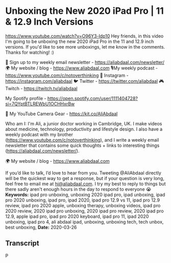 # Unboxing the New 2020 iPad Pro | 11 & 12.9 Inch Versions
https://www.youtube.com/watch?v=O96Y3-ldp10
Hey friends, in this video I'm going to be unboxing the new 2020 iPad Pro in the 11 and 12.9 inch versions. If you'd like to see more unboxings, let me know in the comments. Thanks for watching! :)

💌 Sign up to my weekly email newsletter - https://aliabdaal.com/newsletter/
🌍 My website / blog - https://www.aliabdaal.com 
🎙My weekly podcast - https://www.youtube.com/c/notoverthinking 
📸 Instagram - https://instagram.com/aliabdaal
🐦 Twitter - https://twitter.com/aliabdaal
🎮 Twitch - https://twitch.tv/aliabdaal

My Spotify profile - https://open.spotify.com/user/1111404728?si=7QYptBTLREWbU1OCHHxrBw

🎥 My YouTube Camera Gear - https://kit.co/AliAbdaal

Who am I:
I'm Ali, a junior doctor working in Cambridge, UK. I make videos about medicine, technology, productivity and lifestyle design. I also have a weekly podcast with my brother (https://www.youtube.com/c/notoverthinking), and I write a weekly email newsletter that contains some quick thoughts + links to interesting things (https://aliabdaal.com/newsletter/).

🌍 My website / blog - https://www.aliabdaal.com 


If you’d like to talk, I’d love to hear from you. Tweeting @AliAbdaal directly will be the quickest way to get a response, but if your question is very long, feel free to email me at hi@aliabdaal.com. I try my best to reply to things but there sadly aren't enough hours in the day to respond to everyone 😭
**Keywords:** ipad pro unboxing, unboxing 2020 ipad pro, ipad unboxing, ipad pro 2020 unboxing, ipad pro, ipad 2020, ipad pro 12.9 vs 11, ipad pro 12.9 review, ipad pro 2020 apple, unboxing therapy, unboxing videos, ipad pro 2020 review, 2020 ipad pro unboxing, 2020 ipad pro review, 2020 ipad pro 12.9, apple ipad pro, ipad pro 2020 keyboard, ipad pro 11, ipad 2020 unboxing, ipad pro 4, ali abdaal ipad, unboxing, unboxing tech, tech unbox, best unboxing, 
**Date:** 2020-03-26

## Transcript
 P
